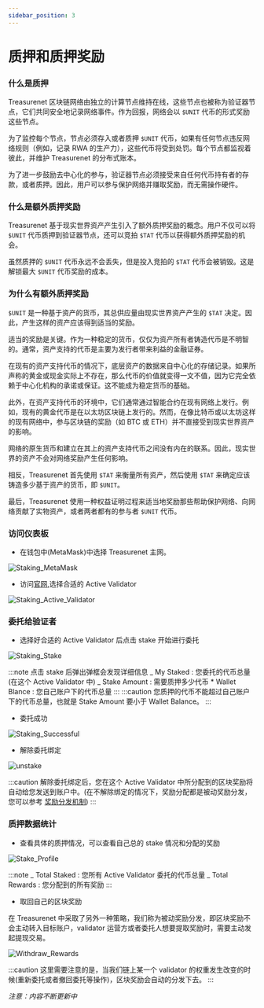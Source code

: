 ```yaml
---
sidebar_position: 3
---
```


# 质押和质押奖励

### 什么是质押

Treasurenet 区块链网络由独立的计算节点维持在线，这些节点也被称为验证器节点，它们共同安全地记录网络事件。作为回报，网络会以 `$UNIT` 代币的形式奖励这些节点。

为了监控每个节点，节点必须存入或者质押 `$UNIT` 代币，如果有任何节点违反网络规则（例如，记录 RWA 的生产力），这些代币将受到处罚。每个节点都监视着彼此，并维护 Treasurenet 的分布式账本。

为了进一步鼓励去中心化的参与，验证器节点必须接受来自任何代币持有者的存款，或者质押。因此，用户可以参与保护网络并赚取奖励，而无需操作硬件。

### 什么是额外质押奖励

Treasurenet 基于现实世界资产产生引入了额外质押奖励的概念。用户不仅可以将 `$UNIT` 代币质押到验证器节点，还可以竞拍 `$TAT` 代币以获得额外质押奖励的机会。

虽然质押的 `$UNIT` 代币永远不会丢失，但是投入竞拍的 `$TAT` 代币会被销毁。这是解锁最大 `$UNIT` 代币奖励的成本。

### 为什么有额外质押奖励

`$UNIT` 是一种基于资产的货币，其总供应量由现实世界资产产生的 `$TAT` 决定。因此，产生这样的资产应该得到适当的奖励。

适当的奖励是关键。作为一种稳定的货币，仅仅为资产所有者铸造代币是不明智的。通常，资产支持的代币是主要为发行者带来利益的金融证券。

在现有的资产支持代币的情况下，底层资产的数据来自中心化的存储记录。如果所声称的黄金或现金实际上不存在，那么代币的价值就变得一文不值，因为它完全依赖于中心化机构的承诺或保证。这不能成为稳定货币的基础。

此外，在资产支持代币的环境中，它们通常通过智能合约在现有网络上发行。例如，现有的黄金代币是在以太坊区块链上发行的。然而，在像比特币或以太坊这样的现有网络中，参与区块链的奖励（如 BTC 或 ETH）并不直接受到现实世界资产的影响。

网络的原生货币和建立在其上的资产支持代币之间没有内在的联系。因此，现实世界的资产不会对网络奖励产生任何影响。

相反，Treasurenet 首先使用 `$TAT` 来衡量所有资产，然后使用 `$TAT` 来确定应该铸造多少基于资产的货币，即 `$UNIT`。

最后，Treasurenet 使用一种权益证明过程来适当地奖励那些帮助保护网络、向网络贡献了实物资产，或者两者都有的参与者 `$UNIT` 代币。

### 访问仪表板

- 在钱包中(MetaMask)中选择 Treasurenet 主网。

![Staking_MetaMask](/img/docs/metamask.jpg)

- 访问[官网](https://splatform.treasurenet.io/Stake/activeValidators),选择合适的 Active Validator

![Staking_Active_Validator](/img/docs/Staking_Active_Validator.png)

### 委托给验证者

- 选择好合适的 Active Validator 后点击 stake 开始进行委托

![Staking_Stake](/img/docs/Staking_tanchuang.png)

:::note
点击 stake 后弹出弹框会发现详细信息
_ My Staked : 您委托的代币总量(在这个 Active Validator 中)
_ Stake Amount : 需要质押多少代币 \* Wallet Blance : 您自己账户下的代币总量
:::
:::caution
您质押的代币不能超过自己账户下的代币总量，也就是 Stake Amount 要小于 Wallet Balance。
:::

- 委托成功

![Staking_Successful](/img/docs/successful.png)

- 解除委托绑定

![unstake](/img/docs/unstake.png)

:::caution
解除委托绑定后，您在这个 Active Validator 中所分配到的区块奖励将自动给您发送到账户中。(在不解除绑定的情况下，奖励分配都是被动奖励分发，您可以参考 [奖励分发机制](../../protocolDevelopers/modules/distribution.md))
:::

### 质押数据统计

- 查看具体的质押情况，可以查看自己总的 stake 情况和分配的奖励

![Stake_Profile](/img/docs/Stake_Profile.png)

:::note
_ Total Staked : 您所有 Active Validator 委托的代币总量
_ Total Rewards : 您分配到的所有奖励
:::

- 取回自己的区块奖励

在 Treasurenet 中采取了另外一种策略，我们称为被动奖励分发，即区块奖励不会主动转入目标账户，validator 运营方或者委托人想要提取奖励时，需要主动发起提现交易。

![Withdraw_Rewards](/img/docs/Withdraw_Rewards.png)

:::caution
这里需要注意的是，当我们链上某一个 validator 的权重发生改变的时候(重新委托或者撤回委托等操作)，区块奖励会自动的分发下去。
:::

_注意：内容不断更新中_
